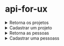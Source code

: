 # api-for-ux

<details>
  <summary>Retorna os projetos</summary>

```
  GET https://api-m3jb.onrender.com/projetos
```

```
  {
   "id":1,
   "nome":"Projeto",
   "dataInicio":"02/01/2024",
   "dataFim":"02/02/2024",
   "coordernador":"",
   "cliente":"Coordenador",
   "sponsor":"-",
   "orçamento":"0",
   "entregas":"",
   "marcos":[
      {
         "id":1,
         "marco":"MVC",
         "dataInicio":"02/01/2024",
         "dataEntrega":"-",
         "horasPlanejadas":"60 horas",
         "horasTrabalhadas":"-"
      }
   ],
   "membros":[
      {
         "idPessoa":"1",
         "cargo":"Desenvolvedor",
         "vinculo":"Bolsista",
         "cargaHoraria":"4 horas",
         "status":"ATIVO",
         "dataInicio":"02/01/2024",
         "dataFim":"-",
         "id":1,
         "nome":"aluno",
         "cpf":"000.000.000-00",
         "telefone":"99 900000000",
         "email":"aluno@email.com",
         "dataNascimento":"00/00/0000"
      }
   ]
}
```

</details>

<details>
  <summary>Cadastrar um projeto</summary>
  
```
  POST https://api-m3jb.onrender.com/projetos
```

```
{
		"nome": "Projetinho",
		"dataInicio": "02/01/2024",
		"dataFim": "02/02/2024",
		"coordernador": "Coordenador",
		"cliente": "-",
		"sponsor": "-",
		"orçamento": "0",
		"entregas": "",
		"marcos": [
			{
				"id": 1,
				"marco": "MVC",
				"dataInicio": "02/10/2024",
				"dataEntrega": "-",
				"horasPlanejadas": "60 horas",
				"horasTrabalhadas": "-"
			}
		],
		"membros": [
			{
				"idPessoa": 1,
				"cargo": "Desenvolvedor",
				"vinculo": "Bolsista",
				"cargaHoraria": "4 horas",
				"status": "ATIVO",
				"dataInicio": "02/01/2024",
				"dataFim": "-"
			}
		]
	}
```
</details>

<details>
  <summary>Retorna as pessoas</summary>

```
  GET https://api-m3jb.onrender.com/pessoas
```

```
  [
   {
      "id":1,
      "nome":"aluno",
      "cpf":"000.000.000-00",
      "telefone":"99 900000000",
      "email":"aluno@email.com",
      "dataNascimento":"00/00/0000"
   }
]
```
</details>

<details>
  <summary>Cadastrar uma pessoass</summary>

```
  POST https://api-m3jb.onrender.com/pessoas
```

```
{
	"nome": "aluno 2",
	"cpf": "000.000.000-00",
	"telefone": "8 900000000",
	"email": "aluno2@email.com",
	"dataNascimento": "00/00/0000"
}
```
</details>

